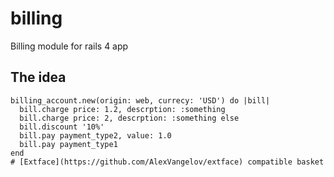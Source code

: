 billing
=======

Billing module for rails 4 app

## The idea

    billing_account.new(origin: web, currecy: 'USD') do |bill|
      bill.charge price: 1.2, descrption: :something
      bill.charge price: 2, descrption: :something else
      bill.discount '10%'
      bill.pay payment_type2, value: 1.0
      bill.pay payment_type1
    end
    # [Extface](https://github.com/AlexVangelov/extface) compatible basket
